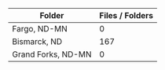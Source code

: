 | Folder             |   Files / Folders |
|--------------------|-------------------|
| Fargo, ND-MN       |                 0 |
| Bismarck, ND       |               167 |
| Grand Forks, ND-MN |                 0 |